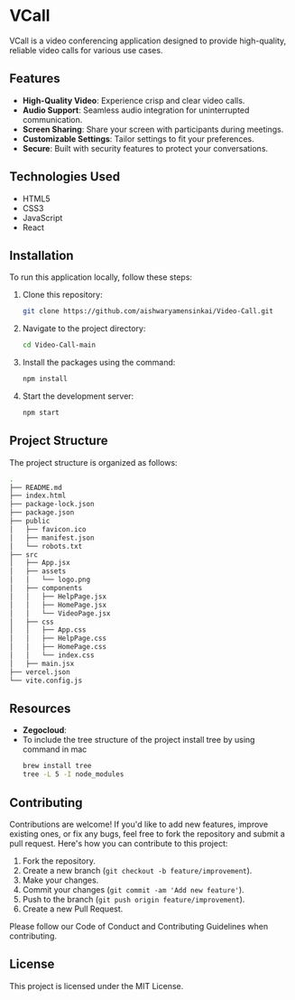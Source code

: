 # VCall

VCall is a video conferencing application designed to provide high-quality, reliable video calls for various use cases.

## Features

- **High-Quality Video**: Experience crisp and clear video calls.
- **Audio Support**: Seamless audio integration for uninterrupted communication.
- **Screen Sharing**: Share your screen with participants during meetings.
- **Customizable Settings**: Tailor settings to fit your preferences.
- **Secure**: Built with security features to protect your conversations.

## Technologies Used

- HTML5
- CSS3
- JavaScript
- React

## Installation

To run this application locally, follow these steps:

1. Clone this repository:

   ```bash
   git clone https://github.com/aishwaryamensinkai/Video-Call.git
   ```

2. Navigate to the project directory:

   ```bash
   cd Video-Call-main
   ```

3. Install the packages using the command:

   ```bash
   npm install
   ```

4. Start the development server:

   ```bash
   npm start
   ```

## Project Structure

The project structure is organized as follows:

```bash
.
├── README.md
├── index.html
├── package-lock.json
├── package.json
├── public
│   ├── favicon.ico
│   ├── manifest.json
│   └── robots.txt
├── src
│   ├── App.jsx
│   ├── assets
│   │   └── logo.png
│   ├── components
│   │   ├── HelpPage.jsx
│   │   ├── HomePage.jsx
│   │   └── VideoPage.jsx
│   ├── css
│   │   ├── App.css
│   │   ├── HelpPage.css
│   │   ├── HomePage.css
│   │   └── index.css
│   ├── main.jsx
├── vercel.json
└── vite.config.js
```

## Resources

- **Zegocloud**: [](https://console.zegocloud.com/dashboard)
- To include the tree structure of the project install tree by using command in mac
  ```bash
  brew install tree
  tree -L 5 -I node_modules
  ```

## Contributing

Contributions are welcome! If you'd like to add new features, improve existing ones, or fix any bugs, feel free to fork the repository and submit a pull request.
Here's how you can contribute to this project:

1. Fork the repository.
2. Create a new branch (`git checkout -b feature/improvement`).
3. Make your changes.
4. Commit your changes (`git commit -am 'Add new feature'`).
5. Push to the branch (`git push origin feature/improvement`).
6. Create a new Pull Request.

Please follow our Code of Conduct and Contributing Guidelines when contributing.

## License

This project is licensed under the MIT License.

